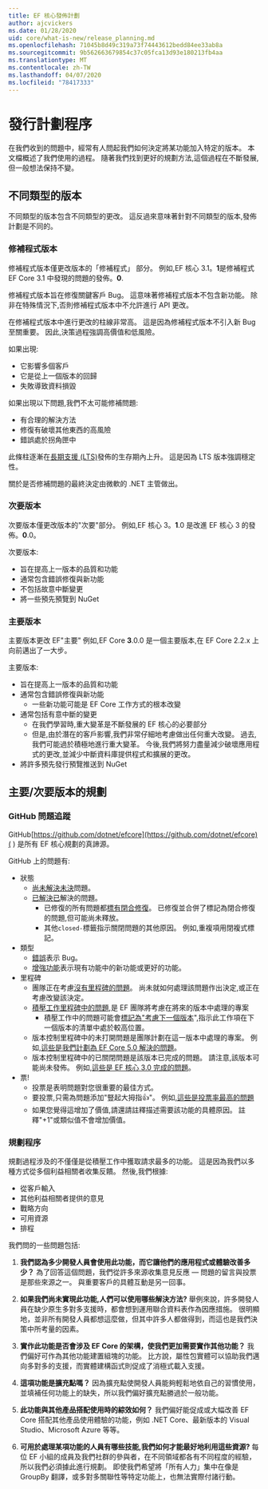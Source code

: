 ```yaml
---
title: EF 核心發佈計劃
author: ajcvickers
ms.date: 01/28/2020
uid: core/what-is-new/release_planning.md
ms.openlocfilehash: 71045b8d49c319a73f74443612bedd84ee33ab8a
ms.sourcegitcommit: 9b562663679854c37c05fca13d93e180213fb4aa
ms.translationtype: MT
ms.contentlocale: zh-TW
ms.lasthandoff: 04/07/2020
ms.locfileid: "78417333"
---
```

# <a name="release-planning-process"></a>發行計劃程序

在我們收到的問題中，經常有人問起我們如何決定將某功能加入特定的版本。
本文檔概述了我們使用的過程。
隨著我們找到更好的規劃方法,這個過程在不斷發展,但一般想法保持不變。

## <a name="different-kinds-of-releases"></a>不同類型的版本

不同類型的版本包含不同類型的更改。
這反過來意味著針對不同類型的版本,發佈計劃是不同的。

### <a name="patch-releases"></a>修補程式版本

修補程式版本僅更改版本的「修補程式」 部分。
例如,EF 核心 3.1。**1**是修補程式 EF Core 3.1 中發現的問題的發佈。**0**.

修補程式版本旨在修復關鍵客戶 Bug。
這意味著修補程式版本不包含新功能。
除非在特殊情況下,否則修補程式版本中不允許進行 API 更改。

在修補程式版本中進行更改的柱線非常高。
這是因為修補程式版本不引入新 Bug 至關重要。
因此,決策過程強調高價值和低風險。

如果出現:
  * 它影響多個客戶
  * 它是從上一個版本的回歸
  * 失敗導致資料損毀

如果出現以下問題,我們不太可能修補問題:
  * 有合理的解決方法
  * 修復有破壞其他東西的高風險
  * 錯誤處於拐角匣中

此條柱逐漸在[長期支援 (LTS)](https://dotnet.microsoft.com/platform/support/policy/dotnet-core)發佈的生存期內上升。 這是因為 LTS 版本強調穩定性。

關於是否修補問題的最終決定由微軟的 .NET 主管做出。

### <a name="minor-releases"></a>次要版本

次要版本僅更改版本的"次要"部分。
例如,EF 核心 3。**1**.0 是改進 EF 核心 3 的發佈。**0**.0。

次要版本:
* 旨在提高上一版本的品質和功能
* 通常包含錯誤修復與新功能
* 不包括故意中斷變更
* 將一些預先預覽到 NuGet

### <a name="major-releases"></a>主要版本

主要版本更改 EF"主要"
例如,EF Core **3**.0.0 是一個主要版本,在 EF Core 2.2.x 上向前邁出了一大步。

主要版本:
* 旨在提高上一版本的品質和功能
* 通常包含錯誤修復與新功能
  * 一些新功能可能是 EF Core 工作方式的根本改變
* 通常包括有意中斷的變更
  * 在我們學習時,重大變革是不斷發展的 EF 核心的必要部分
  * 但是,由於潛在的客戶影響,我們非常仔細地考慮做出任何重大改變。 過去,我們可能過於積極地進行重大變革。 今後,我們將努力盡量減少破壞應用程式的更改,並減少中斷資料庫提供程式和擴展的更改。
* 將許多預先發行預覽推送到 NuGet

## <a name="planning-for-majorminor-releases"></a>主要/次要版本的規劃

### <a name="github-issue-tracking"></a>GitHub 問題追蹤

GitHub[https://github.com/dotnet/efcore](https://github.com/dotnet/efcore)( ) 是所有 EF 核心規劃的真諦源。

GitHub 上的問題有:

* 狀態
  * [尚未解決未決](https://github.com/dotnet/efcore/issues)問題。
  * [已解決已](https://github.com/dotnet/efcore/issues?q=is%3Aissue+is%3Aclosed)解決的問題。
    * 已修復的所有問題都[標有閉合修復](https://github.com/dotnet/efcore/issues?q=is%3Aissue+label%3Aclosed-fixed+is%3Aclosed)。 已修復並合併了標記為閉合修復的問題,但可能尚未釋放。
    * 其他`closed-`標籤指示關閉問題的其他原因。 例如,重複項用閉複式標記。
* 類型
  * [錯誤](https://github.com/dotnet/efcore/issues?q=is%3Aissue+is%3Aopen+label%3Atype-bug)表示 Bug。
  * [增強功能](https://github.com/dotnet/efcore/issues?q=is%3Aissue+is%3Aopen+label%3Atype-enhancement)表示現有功能中的新功能或更好的功能。
* 里程碑
  * 團隊正在考慮[沒有里程碑的問題](https://github.com/dotnet/efcore/issues?q=is%3Aopen+is%3Aissue+no%3Amilestone)。 尚未就如何處理該問題作出決定,或正在考慮改變該決定。
  * [積壓工作里程碑中的問題](https://github.com/dotnet/efcore/issues?q=is%3Aopen+is%3Aissue+milestone%3ABacklog),是 EF 團隊將考慮在將來的版本中處理的專案
    * 積壓工作中的問題可能會[標記為"考慮下一個版本](https://github.com/dotnet/efcore/issues?q=is%3Aissue+is%3Aopen+label%3Aconsider-for-next-release)",指示此工作項在下一個版本的清單中處於較高位置。
  * 版本控制里程碑中的未打開問題是團隊計劃在這一版本中處理的專案。 例如,[這些是我們計劃為 EF Core 5.0 解決的問題](https://github.com/dotnet/efcore/issues?q=is%3Aopen+is%3Aissue+milestone%3A5.0.0)。
  * 版本控制里程碑中的已關閉問題是該版本已完成的問題。 請注意,該版本可能尚未發佈。 例如,[這些是 EF 核心 3.0 完成的問題](https://github.com/dotnet/efcore/issues?q=is%3Aissue+milestone%3A3.0.0+is%3Aclosed)。
* 票!
  * 投票是表明問題對您很重要的最佳方式。
  * 要投票,只需為問題添加"豎起大拇指👍"。 例如[,這些是投票率最高的問題](https://github.com/dotnet/efcore/issues?q=is%3Aissue+is%3Aopen+sort%3Areactions-%2B1-desc)
  * 如果您覺得這增加了價值,請還請註釋描述需要該功能的具體原因。 註釋"+1"或類似值不會增加價值。

### <a name="the-planning-process"></a>規劃程序

規劃過程涉及的不僅僅是從積壓工作中獲取請求最多的功能。
這是因為我們以多種方式從多個利益相關者收集反饋。
然後,我們根據:

* 從客戶輸入
* 其他利益相關者提供的意見
* 戰略方向
* 可用資源
* 排程

我們問的一些問題包括:

1. **我們認為多少開發人員會使用此功能，而它讓他們的應用程式或體驗改善多少？** 為了回答這個問題，我們從許多來源收集意見反應 — 問題的留言與投票是那些來源之一。 與重要客戶的具體互動是另一回事。

2. **如果我們尚未實現此功能,人們可以使用哪些解決方法?** 舉例來說，許多開發人員在缺少原生多對多支援時，都會想到運用聯合資料表作為因應措施。 很明顯地，並非所有開發人員都想這麼做，但其中許多人都做得到，而這也是我們決策中所考量的因素。

3. **實作此功能是否會涉及 EF Core 的架構，使我們更加需要實作其他功能？** 我們偏好可作為其他功能建置組塊的功能。 比方說，屬性包實體可以協助我們邁向多對多的支援，而實體建構函式則促成了消極式載入支援。

4. **這項功能是擴充點嗎？** 因為擴充點使開發人員能夠輕鬆地依自己的習慣使用，並填補任何功能上的缺失，所以我們偏好擴充點勝過於一般功能。

5. **此功能與其他產品搭配使用時的綜效如何？** 我們偏好能促成或大幅改善 EF Core 搭配其他產品使用體驗的功能，例如 .NET Core、最新版本的 Visual Studio、Microsoft Azure 等等。

6. **可用於處理某項功能的人員有哪些技能,我們如何才能最好地利用這些資源?** 每位 EF 小組的成員及我們社群的參與者，在不同領域都各有不同程度的經驗，所以我們必須據此進行規劃。 即使我們希望將「所有人力」集中在像是 GroupBy 翻譯，或多對多關聯性等特定功能上，也無法實際付諸行動。
